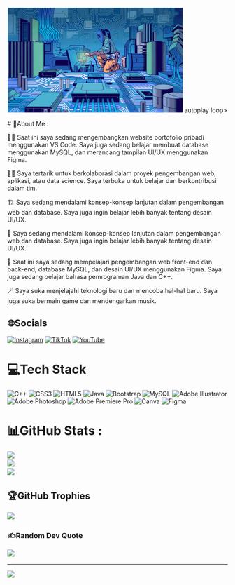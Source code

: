 <p align="center">
 <img src="bg.gif" alt="pict" width="400"> autoplay loop>
</p>
# 💫About Me :
    
🤼‍♀️ Saat ini saya sedang mengembangkan website portofolio pribadi menggunakan VS Code. Saya juga sedang belajar membuat database menggunakan MySQL, dan merancang tampilan UI/UX menggunakan Figma.

🏋️‍♂️ Saya tertarik untuk berkolaborasi dalam proyek pengembangan web, aplikasi, atau data science. Saya terbuka untuk belajar dan berkontribusi dalam tim.

🏗  Saya sedang mendalami konsep-konsep lanjutan dalam pengembangan web dan database. Saya juga ingin belajar lebih banyak tentang desain UI/UX.

🔮 Saya sedang mendalami konsep-konsep lanjutan dalam pengembangan web dan database. Saya juga ingin belajar lebih banyak tentang desain UI/UX.

📡 Saat ini saya sedang mempelajari pengembangan web front-end dan back-end, database MySQL, dan desain UI/UX menggunakan Figma. Saya juga sedang belajar bahasa pemrograman Java dan C++.
   </p>
🪄 Saya suka menjelajahi teknologi baru dan mencoba hal-hal baru. Saya juga suka bermain game dan mendengarkan musik.

## 🌐Socials
[![Instagram](https://img.shields.io/badge/Instagram-%23E4405F.svg?logo=Instagram&logoColor=white)](https://instagram.com/sayahanaaa) [![TikTok](https://img.shields.io/badge/TikTok-%23000000.svg?logo=TikTok&logoColor=white)](https://tiktok.com/@alpikatmentega1111) [![YouTube](https://img.shields.io/badge/YouTube-%23FF0000.svg?logo=YouTube&logoColor=white)](https://youtube.com/c/hanasyarifah27) 

# 💻Tech Stack
![C++](https://img.shields.io/badge/c++-%2300599C.svg?style=for-the-badge&logo=c%2B%2B&logoColor=white) ![CSS3](https://img.shields.io/badge/css3-%231572B6.svg?style=for-the-badge&logo=css3&logoColor=white) ![HTML5](https://img.shields.io/badge/html5-%23E34F26.svg?style=for-the-badge&logo=html5&logoColor=white) ![Java](https://img.shields.io/badge/java-%23ED8B00.svg?style=for-the-badge&logo=java&logoColor=white) ![Bootstrap](https://img.shields.io/badge/bootstrap-%23563D7C.svg?style=for-the-badge&logo=bootstrap&logoColor=white) ![MySQL](https://img.shields.io/badge/mysql-%2300f.svg?style=for-the-badge&logo=mysql&logoColor=white) ![Adobe Illustrator](https://img.shields.io/badge/adobeillustrator-%23FF9A00.svg?style=for-the-badge&logo=adobeillustrator&logoColor=white) ![Adobe Photoshop](https://img.shields.io/badge/adobephotoshop-%2331A8FF.svg?style=for-the-badge&logo=adobephotoshop&logoColor=white) ![Adobe Premiere Pro](https://img.shields.io/badge/Adobe%20Premiere%20Pro-9999FF.svg?style=for-the-badge&logo=Adobe%20Premiere%20Pro&logoColor=white) ![Canva](https://img.shields.io/badge/Canva-%2300C4CC.svg?style=for-the-badge&logo=Canva&logoColor=white) 	![Figma](https://img.shields.io/badge/figma-%23F24E1E.svg?style=for-the-badge&logo=figma&logoColor=white)
# 📊GitHub Stats :
![](https://github-readme-stats.vercel.app/api?username=HanaSyarifahG1A023017&theme=radical&hide_border=true&include_all_commits=true&count_private=false)<br/>
![](https://github-readme-streak-stats.herokuapp.com/?user=HanaSyarifahG1A023017&theme=radical&hide_border=true)<br/>
![](https://github-readme-stats.vercel.app/api/top-langs/?username=HanaSyarifahG1A023017&theme=radical&hide_border=true&include_all_commits=true&count_private=false&layout=compact)

## 🏆GitHub Trophies
![](https://github-trophies.vercel.app/?username=HanaSyarifahG1A023017&theme=radical&no-frame=false&no-bg=false&margin-w=4)

### ✍️Random Dev Quote
![](https://quotes-github-readme.vercel.app/api?type=horizontal&theme=tokyonight)

---
[![](https://visitcount.itsvg.in/api?id=HanaSyarifahG1A023017&icon=4&color=2)](https://visitcount.itsvg.in)
